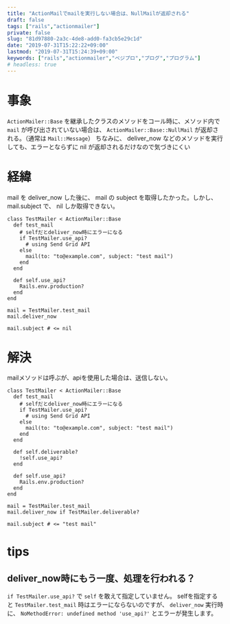```yaml
---
title: "ActionMailでmailを実行しない場合は、NullMailが返却される"
draft: false
tags: ["rails","actionmailer"]
private: false
slug: "81d97880-2a3c-4de8-add0-fa3cb5e29c1d"
date: "2019-07-31T15:22:22+09:00"
lastmod: "2019-07-31T15:24:39+09:00"
keywords: ["rails","actionmailer","ベジプロ","プログ","プログラム"]
# headless: true
---
```


# 事象
`ActionMailer::Base` を継承したクラスのメソッドをコール時に、メソッド内で `mail` が呼び出されていない場合は、 `ActionMailer::Base::NullMail` が返却される。（通常は `Mail::Message`）
ちなみに、 deliver_now などのメソッドを実行しても、エラーとならずに nil が返却されるだけなので気づきにくい

# 経緯
mail を deliver_now した後に、 mail の subject を取得したかった。しかし、mail.subject で、 nil しか取得できない。
```rb:メールクラス
class TestMailer < ActionMailer::Base
  def test_mail
    # selfだとdeliver_now時にエラーになる
    if TestMailer.use_api?
      # using Send Grid API
    else
      mail(to: "to@example.com", subject: "test mail")
    end
  end

  def self.use_api?
    Rails.env.production?
  end
end
```
```rb:メールの送信
mail = TestMailer.test_mail
mail.deliver_now

mail.subject # <= nil
```

# 解決
mailメソッドは呼ぶが、apiを使用した場合は、送信しない。
```rb:メールクラス（改）
class TestMailer < ActionMailer::Base
  def test_mail
    # selfだとdeliver_now時にエラーになる
    if TestMailer.use_api?
      # using Send Grid API
    else
      mail(to: "to@example.com", subject: "test mail")
    end
  end

  def self.deliverable?
    !self.use_api?
  end

  def self.use_api?
    Rails.env.production?
  end
end
```
```rb:メールの送信
mail = TestMailer.test_mail
mail.deliver_now if TestMailer.deliverable?

mail.subject # <= "test mail"
```

# tips
## deliver_now時にもう一度、処理を行われる？
`if TestMailer.use_api?` で `self` を敢えて指定していません。
selfを指定すると `TestMailer.test_mail` 時はエラーにならないのですが、 `deliver_now` 実行時に、 `NoMethodError: undefined method 'use_api?'` とエラーが発生します。
